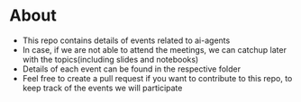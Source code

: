 # About
- This repo contains details of events related to ai-agents
- In case, if we  are not able to attend the meetings, we can catchup later with the topics(including slides and notebooks)
- Details of each event can be found in the respective folder
- Feel free to create a pull request if you want to contribute to this repo, to keep track of the events we will participate
 
